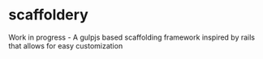 scaffoldery
===========

Work in progress - A gulpjs based scaffolding framework inspired by rails that allows for easy customization
